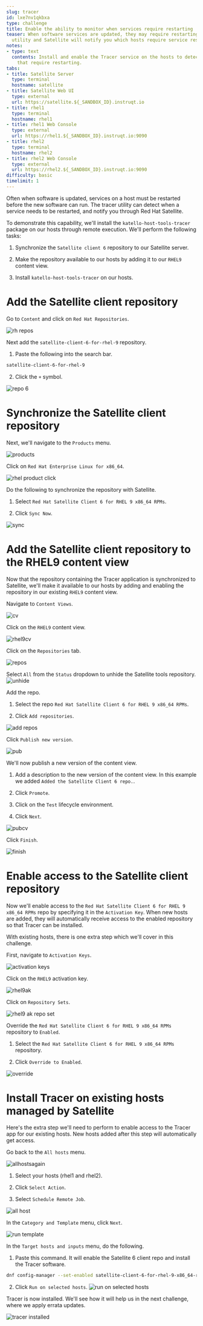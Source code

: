 ```yaml
---
slug: tracer
id: lxe7nv1qkbxa
type: challenge
title: Enable the ability to monitor when services require restarting
teaser: When software services are updated, they may require restarting. The tracer
  utility and Satellite will notify you which hosts require service restarts.
notes:
- type: text
  contents: Install and enable the Tracer service on the hosts to detect services
    that require restarting.
tabs:
- title: Satellite Server
  type: terminal
  hostname: satellite
- title: Satellite Web UI
  type: external
  url: https://satellite.${_SANDBOX_ID}.instruqt.io
- title: rhel1
  type: terminal
  hostname: rhel1
- title: rhel1 Web Console
  type: external
  url: https://rhel1.${_SANDBOX_ID}.instruqt.io:9090
- title: rhel2
  type: terminal
  hostname: rhel2
- title: rhel2 Web Console
  type: external
  url: https://rhel2.${_SANDBOX_ID}.instruqt.io:9090
difficulty: basic
timelimit: 1
---
```

<!-- markdownlint-disable MD033 MD029-->

Often when software is updated, services on a host must be restarted before the new software can run. The tracer utility can detect when a service needs to be restarted, and notify you through Red Hat Satellite.

To demonstrate this capability, we'll install the `katello-host-tools-tracer` package on our hosts through remote execution. We'll perform the following tasks:

1) Synchronize the `Satellite client 6` repository to our Satellite server.

2) Make the repository available to our hosts by adding it to our `RHEL9` content view.

3) Install `katello-host-tools-tracer` on our hosts.

Add the Satellite client repository
===================================
Go to `Content` and click on `Red Hat Repositories`.

![rh repos](../assets/redhatrepositories.png)

Next add the `satellite-client-6-for-rhel-9` repository.

1) Paste the following into the search bar.

```bash
satellite-client-6-for-rhel-9
```

2) Click the `+` symbol.

![repo 6](../assets/client6.png)

Synchronize the Satellite client repository
===========================================
Next, we'll navigate to the `Products` menu.

![products](../assets/products.png)

Click on `Red Hat Enterprise Linux for x86_64`.

![rhel product click](../assets/rhelproductclick.png)

Do the following to synchronize the repository with Satellite.

1) Select `Red Hat Satellite Client 6 for RHEL 9 x86_64 RPMs`.

2) Click `Sync Now`.

![sync](../assets/syncclientproduct.png)

Add the Satellite client repository to the RHEL9 content view
=============================================================
Now that the repository containing the Tracer application is synchronized to Satellite, we'll make it available to our hosts by adding and enabling the repository in our existing `RHEL9` content view.

Navigate to `Content Views`.

![cv](../assets/contentview.png)

Click on the `RHEL9` content view.

![rhel9cv](../assets/rhel9cv.png)

Click on the `Repositories` tab.

![repos](../assets/cvrepotab.png)

Select `All` from the `Status` dropdown to unhide the Satellite tools repository.
![unhide](../assets/unhide.png)

Add the repo.

1) Select the repo `Red Hat Satellite Client 6 for RHEL 9 x86_64 RPMs`.

2) Click `Add repositories`.

![add repos](../assets/addclientrepo.png)

Click `Publish new version`.

![pub](../assets/publishnewversion.png)

We'll now publish a new version of the content view.

1) Add a description to the new version of the content view. In this example we added `Added the Satellite Client 6 repo.`.

2) Click `Promote`.

3) Click on the `Test` lifecycle environment.

4) Click `Next`.

![pubcv](../assets/publishclientrepocv.png)

Click `Finish`.

![finish](../assets/finishclientcv.png)

Enable access to the Satellite client repository
================================================
Now we'll enable access to the `Red Hat Satellite Client 6 for RHEL 9 x86_64 RPMs` repo by specifying it in the `Activation Key`. When new hosts are added, they will automatically receive access to the enabled repository so that Tracer can be installed.

With existing hosts, there is one extra step which we'll cover in this challenge.

First, navigate to `Activation Keys`.

![activation keys](../assets/akmenu.png)

Click on the `RHEL9` activation key.

![rhel9ak](../assets/rhel9ak.png)

Click on `Repository Sets`.

![rhel9 ak repo set](../assets/rhel9akreposet.png)

Override the `Red Hat Satellite Client 6 for RHEL 9 x86_64 RPMs` repository to `Enabled`.

1) Select the `Red Hat Satellite Client 6 for RHEL 9 x86_64 RPMs` repository.

2) Click `Override to Enabled`.

![override](../assets/overrideenable.png)

Install Tracer on existing hosts managed by Satellite
=====================================================

Here's the extra step we'll need to perform to enable access to the Tracer app for our existing hosts. New hosts added after this step will automatically get access.

Go back to the `All hosts` menu.

![allhostsagain](../assets/allhostsagain.png)

1) Select your hosts (rhel1 and rhel2).

2) Click `Select Action`.

3) Select `Schedule Remote Job`.

![all host](../assets/scheduleremotejob.png)

In the `Category and Template` menu, click `Next`.

![run template](../assets/runjobtemplate.png)

In the `Target hosts and inputs` menu, do the following.

1) Paste this command. It will enable the Satellite 6 client repo and install the Tracer software.

```bash
dnf config-manager --set-enabled satellite-client-6-for-rhel-9-x86_64-rpms && dnf install -y katello-host-tools-tracer
```

2) Click `Run on selected hosts`.
![run on selected hosts](../assets/runonselectedhosts.png)

<!-- Navigate to `All hosts`.

![hosts](../assets/registeredhost.png)

1) Select the two new hosts.

2) Click `Schedule Remote Job`.

![rex](../assets/rexinstalltracer.png) -->

<!-- We can now install `katello-host-tools-tracer` on our hosts.

In the `Job invocation` menu, do the following.

1) Paste the following command to install `katello-host-tools-tracer`.

```bash
dnf install -y katello-host-tools-tracer
```

2) Click `Submit`.

![install tracer](../assets/installtracer.png) -->

Tracer is now installed. We'll see how it will help us in the next challenge, where we apply errata updates.

![tracer installed](../assets/tracerinstalled.png)
